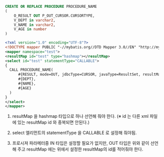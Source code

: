 ```sql
CREATE OR REPLACE PROCEDURE PROCEDURE_NAME 
( 	
    O_RESULT OUT P_OUT_CURSOR.CURSORTYPE, 	
    V_DEPT in varchar2, 	
    V_NAME in varchar2, 	
    V_AGE in number
)
```

```xml
<?xml version="1.0" encoding="UTF-8"?> 
<!DOCTYPE mapper PUBLIC "-//mybatis.org//DTD Mapper 3.0//EN" "http://mybatis.org/dtd/mybatis-3-mapper.dtd"> 
<mapper namespace="test"> 	
<resultMap id="test" type="hashmap"></resultMap> 	 	
<select id="test" statementType="CALLABLE"> 		
{ 			
  CALL PROCEDURE_NAME( 				
      #{RESULT, mode=OUT, jdbcType=CURSOR, javaType=ResultSet, resultMap=test}, 				
      #{DEPT}, 				
      #{NAME}, 				
      #{AGE} 			
  ) 		
} 	
</select> 
</mapper>
```

1. resultMap 을 hashmap 타입으로 하나 선언해 줘야 한다. (※ id 는 다른 xml 파일에 있는 resultMap id 와 중복되면 안된다.)

2. select 엘리먼트의 statementType 을 CALLABLE 로 설정해 줘야됨.

3. 프로시져 파라메터중 IN 타입은 설정할 필요가 없지만, OUT 타입은 위와 같이 선언해 주고 resultMap 에는 위에서 설정한 resultMap의 id를 적어줘야 한다.
